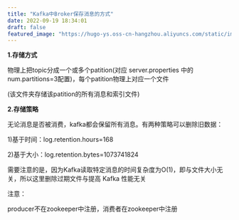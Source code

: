 ```yaml
---
title: "Kafka中Broker保存消息的方式"
date: 2022-09-19 18:34:01
draft: false
featured_image: "https://hugo-ys.oss-cn-hangzhou.aliyuncs.com/static/img/kafka.png"
---
```

**1.存储方式**

物理上把topic分成一个或多个patition(对应 server.properties 中的num.partitions=3配置)，每个patition物理上对应一个文件

(该文件夹存储该patition的所有消息和索引文件)

**2.存储策略**

无论消息是否被消费，kafka都会保留所有消息。有两种策略可以删除旧数据：

1)基于时间：log.retention.hours=168

2)基于大小：log.retention.bytes=1073741824

需要注意的是，因为Kafka读取特定消息的时间复杂度为O(1)，即与文件大小无关，所以这里删除过期文件与提高 Kafka 性能无关

注意：

producer不在zookeeper中注册，消费者在zookeeper中注册